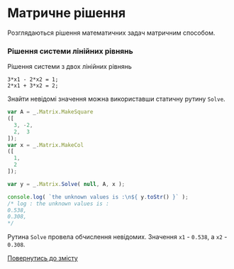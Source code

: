 # Матричне рішення

Розглядаються рішення математичних задач матричним способом.

### Рішення системи лінійних рівнянь

Рішення системи з двох лінійних рівнянь

```
3*x1 - 2*x2 = 1;
2*x1 + 3*x2 = 2;
```

Знайти невідомі значення можна використавши статичну рутину `Solve`.

```js
var A = _.Matrix.MakeSquare
([
  3, -2,
  2,  3
]);
var x = _.Matrix.MakeCol
([
  1,
  2
]);

var y = _.Matrix.Solve( null, A, x );

console.log( `the unknown values is :\n${ y.toStr() }` );
/* log : the unknown values is :
0.538,
0.308,
*/
```

Рутина `Solve` провела обчислення невідомих. Значення `x1` - `0.538`, a `x2` - `0.308`.

[Повернутись до змісту](../README.md#Туторіали)
